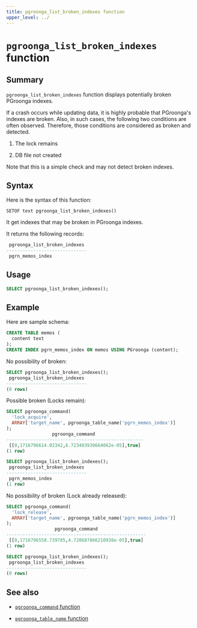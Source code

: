 ```yaml
---
title: pgroonga_list_broken_indexes function
upper_level: ../
---
```


# `pgroonga_list_broken_indexes` function

## Summary

`pgroonga_list_broken_indexes` function displays potentially broken PGroonga indexes.

If a crash occurs while updating data, it is highly probable that PGroonga's indexes are broken.
Also, in such cases, the following two conditions are often observed.
Therefore, those conditions are considered as broken and detected.

1. The lock remains

2. DB file not created

Note that this is a simple check and may not detect broken indexes.

## Syntax

Here is the syntax of this function:

```text
SETOF text pgroonga_list_broken_indexes()
```

It get indexes that may be broken in PGroonga indexes.

It returns the following records:

```sql
 pgroonga_list_broken_indexes 
------------------------------
 pgrn_memos_index
```

## Usage

```sql
SELECT pgroonga_list_broken_indexes();
```

## Example

Here are sample schema:

```sql
CREATE TABLE memos (
  content text
);
CREATE INDEX pgrn_memos_index ON memos USING PGroonga (content);
```

No possibility of broken:

```sql
SELECT pgroonga_list_broken_indexes();
 pgroonga_list_broken_indexes
------------------------------
(0 rows)
```

Possible broken (Locks remain):

```sql
SELECT pgroonga_command(
  'lock_acquire',
  ARRAY['target_name', pgroonga_table_name('pgrn_memos_index')]
);
                 pgroonga_command
---------------------------------------------------
 [[0,1716796614.02342,6.723403930664062e-05],true]
(1 row)

SELECT pgroonga_list_broken_indexes();
 pgroonga_list_broken_indexes 
------------------------------
 pgrn_memos_index
(1 row)
```

No possibility of broken (Lock already released):

```sql
SELECT pgroonga_command(
  'lock_release',
  ARRAY['target_name', pgroonga_table_name('pgrn_memos_index')]
);
                  pgroonga_command
----------------------------------------------------
 [[0,1716796558.739785,4.720687866210938e-05],true]
(1 row)

SELECT pgroonga_list_broken_indexes();
 pgroonga_list_broken_indexes 
------------------------------
(0 rows)
```

## See also

  * [`pgroonga_command` function][command]

  * [`pgroonga_table_name` function][table-name]

[command]:pgroonga-command.html

[table-name]:pgroonga-table-name.html

